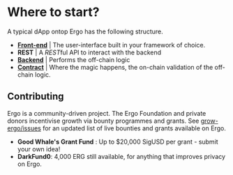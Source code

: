 # Where to start?

A typical dApp ontop Ergo has the following structure.

- [**Front-end**](../lib/front-end.md) | The user-interface built in your framework of choice.
- **REST** | A *REST*ful API to interact with the backend
- [**Backend**](../lib/back-end.md) | Performs the off-chain logic
- [**Contract**](#ergoscript) | Where the magic happens, the on-chain validation of the off-chain logic.

## Contributing

Ergo is a community-driven project. The Ergo Foundation and private donors incentivise growth via bounty programmes and grants. See [grow-ergo/issues](https://github.com/ergoplatform/grow-ergo/issues) for an updated list of live bounties and grants available on Ergo.

- **Good Whale's Grant Fund** : Up to $20,000 SigUSD per grant - submit your own idea!
- **DarkFund0**: 4,000 ERG still available, for anything that improves privacy on Ergo.
